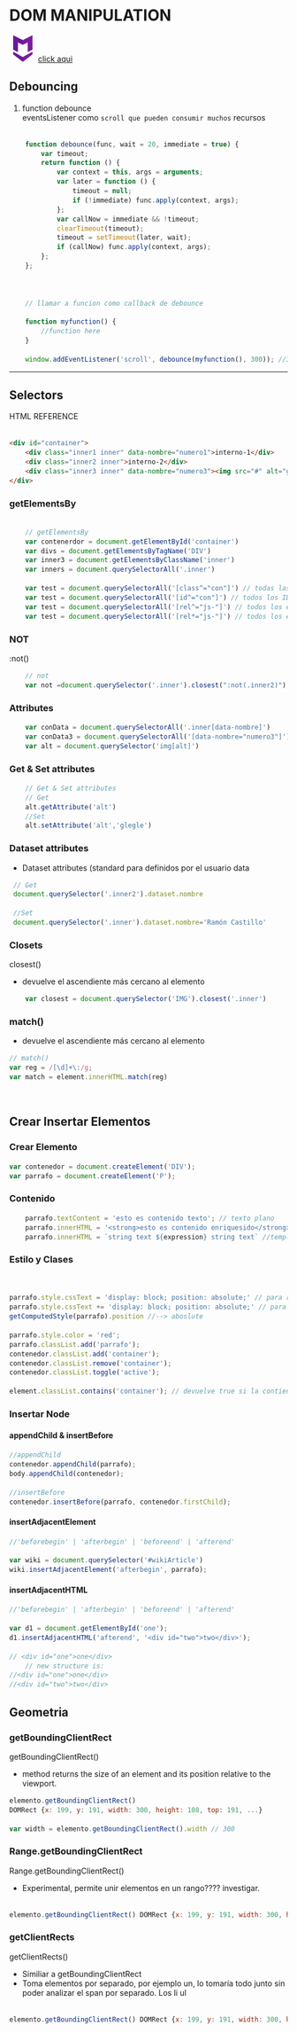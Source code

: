 # DOM MANIPULATION

![](https://github.com/adam-p/markdown-here/raw/master/src/common/images/icon48.png "asd")
[click aqui](https://www.mozilla.org)
## Debouncing

1.  function debounce  
eventsListener como `scroll que pueden consumir muchos` recursos

```javascript 

    function debounce(func, wait = 20, immediate = true) {
        var timeout;
        return function () {
            var context = this, args = arguments;
            var later = function () {
                timeout = null;
                if (!immediate) func.apply(context, args);
            };
            var callNow = immediate && !timeout;
            clearTimeout(timeout);
            timeout = setTimeout(later, wait);
            if (callNow) func.apply(context, args);
        };
    };



    // llamar a funcion como callback de debounce

    function myfunction() {
        //function here
    }

    window.addEventListener('scroll', debounce(myfunction(), 300)); //300 es el argumento de tiempo, por defecto ahora es 20

```

* * *

## Selectors

HTML REFERENCE 
```HTML

<div id="container">
    <div class="inner1 inner" data-nombre="numero1">interno-1</div>
    <div class="inner2 inner">interno-2</div>
    <div class="inner3 inner" data-nombre="numero3"><img src="#" alt="google">    </div>  
</div>  

 ```

### getElementsBy

```javascript

    // getElementsBy
    var contenerdor = document.getElementById('container')
    var divs = document.getElementsByTagName('DIV')
    var inner3 = document.getElementsByClassName('inner')
    var inners = document.querySelectorAll('.inner')

    var test = document.querySelectorAll('[class^="con"]') // todas las clases que empiezan con “con”
    var test = document.querySelectorAll('[id^="con"]') // todos los IDs que empiezan con “con”
    var test = document.querySelectorAll('[rel^="js-"]') // todos los elementos que tienen rel que empieza con “js-”
    var test = document.querySelectorAll('[rel*="js-"]') // todos los elementos que tienen rel que empieza con “js-” sirve si tienen 2 rel y js- es el segundo. 

```

### NOT

:not()

```javascript
    // not
    var not =document.querySelector('.inner').closest(":not(.inner2)");
```

### Attributes

```javascript 
    var conData = document.querySelectorAll('.inner[data-nombre]')
    var conData3 = document.querySelectorAll('[data-nombre="numero3"]')
    var alt = document.querySelector('img[alt]')
```

### Get & Set attributes

```javascript 
    // Get & Set attributes
    // Get
    alt.getAttribute('alt')
    //Set
    alt.setAttribute('alt','glegle')
```

### Dataset attributes
- Dataset attributes (standard para definidos por el usuario data
  
```javascript
 // Get
 document.querySelector('.inner2').dataset.nombre
 
 //Set
 document.querySelector('.inner').dataset.nombre='Ramón Castillo'
 ```

### Closets

closest() 
- devuelve el ascendiente más cercano al elemento 

```javascript
    var closest = document.querySelector('IMG').closest('.inner')
```

### match()

- devuelve el ascendiente más cercano al elemento 
  
```javascript
// match()
var reg = /[\d]+\:/g;  
var match = element.innerHTML.match(reg)
```

&nbsp;

## Crear Insertar Elementos

### Crear Elemento

```javascript  
var contenedor = document.createElement('DIV');
var parrafo = document.createElement('P');
```

### Contenido

```javascript
    parrafo.textContent = 'esto es contenido texto'; // texto plano
    parrafo.innerHTML = '<strong>esto es contenido enriquesido</strong>' //texto HTML
    parrafo.innerHTML = `string text ${expression} string text` //template literal
```

### Estilo y Clases

```javascript 


parrafo.style.cssText = 'display: block; position: absolute;' // para remplazar =
parrafo.style.cssText += 'display: block; position: absolute;' // para agregar +=
getComputedStyle(parrafo).position //--> aboslute

parrafo.style.color = 'red';
parrafo.classList.add('parrafo');
contenedor.classList.add('container');
contenedor.classList.remove('container');
contenedor.classList.toggle('active');

element.classList.contains('container'); // devuelve true si la contiene, false si no.
```

### Insertar Node

#### appendChild & insertBefore
```javascript
//appendChild 
contenedor.appendChild(parrafo);
body.appendChild(contenedor);
       
//insertBefore
contenedor.insertBefore(parrafo, contenedor.firstChild);
```
#### insertAdjacentElement 

```javascript     
//'beforebegin' | 'afterbegin' | 'beforeend' | 'afterend'

var wiki = document.querySelector('#wikiArticle')
wiki.insertAdjacentElement('afterbegin', parrafo);
```
#### insertAdjacentHTML


```javascript   
//'beforebegin' | 'afterbegin' | 'beforeend' | 'afterend'

var d1 = document.getElementById('one');
d1.insertAdjacentHTML('afterend', '<div id="two">two</div>');

// <div id="one">one</div>
    // new structure is:
//<div id="one">one</div>
//<div id="two">two</div>
```



## Geometria

### getBoundingClientRect

getBoundingClientRect() 
- method returns the size of an element and its position relative to the viewport. 
```javascript
elemento.getBoundingClientRect()
DOMRect {x: 199, y: 191, width: 300, height: 108, top: 191, ...}

var width = elemento.getBoundingClientRect().width // 300
```

### Range.getBoundingClientRect

  Range.getBoundingClientRect() 
- Experimental, permite unir elementos en un rango???? investigar. 
```javascript

elemento.getBoundingClientRect() DOMRect {x: 199, y: 191, width: 300, height: 108, top: 191, …}

 ```

### getClientRects

getClientRects() 
- Similiar a getBoundingClientRect
- Toma elementos por separado, por ejemplo un, lo tomaría todo junto sin poder analizar el span por separado. Los li ul 
  
```javascript

elemento.getBoundingClientRect() DOMRect {x: 199, y: 191, width: 300, height: 108, top: 191, …} 

```